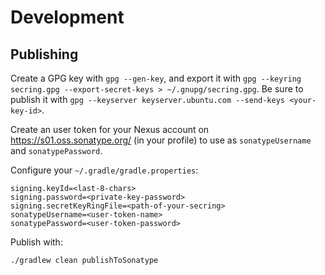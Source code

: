 # Development

## Publishing

Create a GPG key with `gpg --gen-key`, and export it with `gpg --keyring secring.gpg --export-secret-keys > ~/.gnupg/secring.gpg`. Be sure to publish it with `gpg --keyserver keyserver.ubuntu.com --send-keys <your-key-id>`.

Create an user token for your Nexus account on https://s01.oss.sonatype.org/ (in your profile) to use as `sonatypeUsername` and `sonatypePassword`.

Configure your `~/.gradle/gradle.properties`:

```properties
signing.keyId=<last-8-chars>
signing.password=<private-key-password>
signing.secretKeyRingFile=<path-of-your-secring>
sonatypeUsername=<user-token-name>
sonatypePassword=<user-token-password>
```

Publish with:

```shell
./gradlew clean publishToSonatype
```


